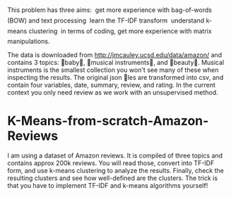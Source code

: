This problem has three aims:
 get more experience with bag-of-words (BOW) and text processing
 learn the TF-IDF transform
 understand k-means clustering
 in terms of coding, get more experience with matrix manipulations.

The data is downloaded from http://jmcauley.ucsd.edu/data/amazon/ and contains 3 topics: baby,
musical instruments, and beauty. Musical instruments is the smallest collection you won't see many
of these when inspecting the results. The original json les are transformed into csv, and contain four
variables, date, summary, review, and rating. In the current context you only need review as we work with
an unsupervised method.

# K-Means-from-scratch-Amazon-Reviews
I am using a dataset of Amazon reviews. It is compiled of three topics and contains approx 200k reviews. You will read those, convert into TF-IDF form, and use k-means clustering to analyze the results. Finally, check the resulting clusters and see how well-defined are the clusters. The trick is that you have to implement TF-IDF and k-means algorithms yourself!

